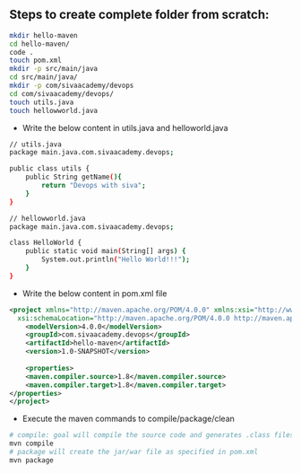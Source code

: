 ## Steps to create complete folder from scratch:
```bash
mkdir hello-maven
cd hello-maven/
code .
touch pom.xml
mkdir -p src/main/java
cd src/main/java/
mkdir -p com/sivaacademy/devops
cd com/sivaacademy/devops/
touch utils.java
touch hellowworld.java
```
* Write the below content in utils.java and helloworld.java
```bash
// utils.java
package main.java.com.sivaacademy.devops;

public class utils {
    public String getName(){
        return "Devops with siva";
    }
}

// hellowworld.java
package main.java.com.sivaacademy.devops;

class HelloWorld {
    public static void main(String[] args) {
        System.out.println("Hello World!!!");
    }
}
```
* Write the below content in pom.xml file
```xml
<project xmlns="http://maven.apache.org/POM/4.0.0" xmlns:xsi="http://www.w3.org/2001/XMLSchema-instance"
  xsi:schemaLocation="http://maven.apache.org/POM/4.0.0 http://maven.apache.org/xsd/maven-4.0.0.xsd">
    <modelVersion>4.0.0</modelVersion>
    <groupId>com.sivaacademy.devops</groupId>
    <artifactId>hello-maven</artifactId>
    <version>1.0-SNAPSHOT</version>
    
    <properties>
    <maven.compiler.source>1.8</maven.compiler.source>
    <maven.compiler.target>1.8</maven.compiler.target>
</properties>
</project>


```
* Execute the maven commands to compile/package/clean
```bash
# compile: goal will compile the source code and generates .class files in the target folder
mvn compile
# package will create the jar/war file as specified in pom.xml
mvn package
```

